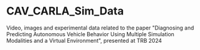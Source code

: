 # CAV_CARLA_Sim_Data
Video, images and experimental data related to the paper "Diagnosing and Predicting Autonomous Vehicle Behavior Using Multiple Simulation Modalities and a Virtual Environment", presented at TRB 2024
